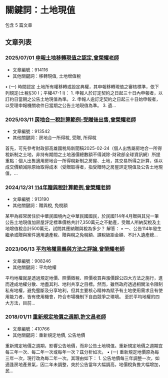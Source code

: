 # 關鍵詞：土地現值

包含 5 篇文章

## 文章列表

### 2025/07/01 [申報土地移轉現值之認定,曾榮耀老師](../../articles/914116_%E7%94%B3%E5%A0%B1%E5%9C%9F%E5%9C%B0%E7%A7%BB%E8%BD%89%E7%8F%BE%E5%80%BC%E4%B9%8B%E8%AA%8D%E5%AE%9A%2C%E6%9B%BE%E6%A6%AE%E8%80%80%E8%80%81%E5%B8%AB.md)
- 文章編號：914116
- 其他關鍵詞：移轉現值, 土地增值稅

• (一) 時間認定 土地所有權移轉或設定典權，其申報移轉現值之審核標準，依下列規定(土稅§30 I；平權47-1 I)： 1. 申報人於訂定契約之日起三十日內申報者，以訂約日當期之公告土地現值為準。 2. 申報人逾訂定契約之日起三十日始申報者，以受理申報機關收件日當期之公告土地現值為準。 3. 遺...

### 2025/03/11 [房地合一稅計算範例-受贈後出售,曾榮耀老師](../../articles/913542_%E6%88%BF%E5%9C%B0%E5%90%88%E4%B8%80%E7%A8%85%E8%A8%88%E7%AE%97%E7%AF%84%E4%BE%8B-%E5%8F%97%E8%B4%88%E5%BE%8C%E5%87%BA%E5%94%AE%2C%E6%9B%BE%E6%A6%AE%E8%80%80%E8%80%81%E5%B8%AB.md)
- 文章編號：913542
- 其他關鍵詞：房地合一所得稅, 受贈, 所得稅

首先，可先參考財政部高雄國稅局新聞稿2025-02-24（個人出售屬房地合一所得稅新制之土地，非持有期間之土地漲價總數額不得減除-財政部全球資訊網）所提重點：個人出售適用房地合一所得稅新制之房屋、土地，其交易所得之計算，係以成交價額減除原始取得成本（受贈取得者，指受贈時之房屋評定現值及公告土地現值，...

### 2024/12/31 [114年贈與稅計算範例,曾榮耀老師](../../articles/913190_114%E5%B9%B4%E8%B4%88%E8%88%87%E7%A8%85%E8%A8%88%E7%AE%97%E7%AF%84%E4%BE%8B%2C%E6%9B%BE%E6%A6%AE%E8%80%80%E8%80%81%E5%B8%AB.md)
- 文章編號：913190
- 其他關鍵詞：贈與稅, 免稅額

某甲為經常居住於中華民國境內之中華民國國民，於民國114年4月贈與其兒一筆公告土地現值加房屋評定標準價格共計7,350萬元之不動產，受贈人所納契稅及土地增值稅合計500萬元，試問其應納贈與稅為多少？ 解答： • 一、公告114年發生繼承或贈與案件適用遺產稅、贈與稅之免稅額、課稅級距金額、不計入遺產總...

### 2023/06/13 [平均地權意義與方法之評論,曾榮耀老師](../../articles/908246_%E5%B9%B3%E5%9D%87%E5%9C%B0%E6%AC%8A%E6%84%8F%E7%BE%A9%E8%88%87%E6%96%B9%E6%B3%95%E4%B9%8B%E8%A9%95%E8%AB%96%2C%E6%9B%BE%E6%A6%AE%E8%80%80%E8%80%81%E5%B8%AB.md)
- 文章編號：908246
- 其他關鍵詞：平均地權

平均地權就是透過規定地價、照價徵稅、照價收買與漲價歸公四大方法之施行，進而達成地權分散、地盡其利、地利共享之目標。然而，雖然政府透過相關法令限制私有地權，避免壟斷及分享地利，但其主要核心精神為賦予有土地使用需求且有使用能力者，皆有使用機會，符合市場機制下自由競爭之環境。 至於平均地權的四大方法，目前...

### 2018/01/11 [重新規定地價之週期,許文昌老師](../../articles/410766_%E9%87%8D%E6%96%B0%E8%A6%8F%E5%AE%9A%E5%9C%B0%E5%83%B9%E4%B9%8B%E9%80%B1%E6%9C%9F%2C%E8%A8%B1%E6%96%87%E6%98%8C%E8%80%81%E5%B8%AB.md)
- 文章編號：410766
- 其他關鍵詞：重新規定地價, 公告地價

重新規定地價之週期，影響公告地價，而非公告土地現值。重新規定地價之週期宜每三年一次、每二年一次或每年一次？茲分析如次。 • (一) 重新規定地價原為每三年一次，現行改為每二年一次。其理由如下： 1. 公告地價每三年調整一次，如適逢房地產景氣，因二年未調整，突於公告當年大幅調高，地價稅負擔大幅增加，民...
